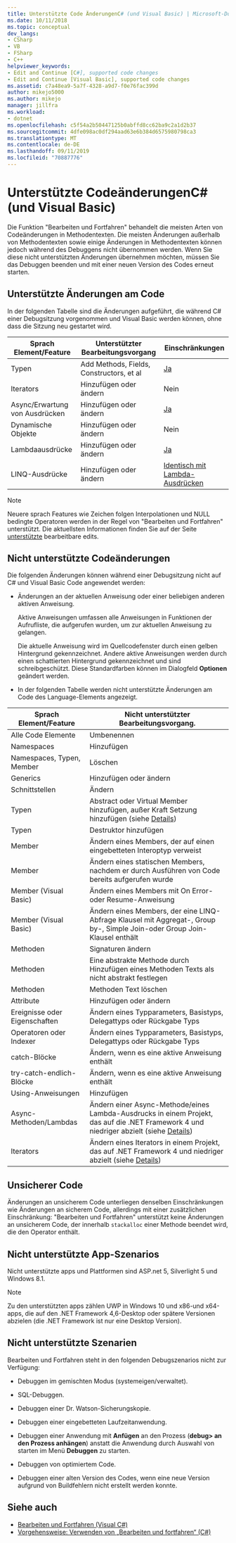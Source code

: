 ```yaml
---
title: Unterstützte Code ÄnderungenC# (und Visual Basic) | Microsoft-Dokumentation
ms.date: 10/11/2018
ms.topic: conceptual
dev_langs:
- CSharp
- VB
- FSharp
- C++
helpviewer_keywords:
- Edit and Continue [C#], supported code changes
- Edit and Continue [Visual Basic], supported code changes
ms.assetid: c7a48ea9-5a7f-4328-a9d7-f0e76fac399d
author: mikejo5000
ms.author: mikejo
manager: jillfra
ms.workload:
- dotnet
ms.openlocfilehash: c5f54a2b50447125b0abffd8cc62ba9c2a1d2b37
ms.sourcegitcommit: 4dfe098ac0df294aad63e6b384d6575980798ca3
ms.translationtype: MT
ms.contentlocale: de-DE
ms.lasthandoff: 09/11/2019
ms.locfileid: "70887776"
---
```

# <a name="supported-code-changes-c-and-visual-basic"></a>Unterstützte CodeänderungenC# (und Visual Basic)
Die Funktion "Bearbeiten und Fortfahren" behandelt die meisten Arten von Codeänderungen in Methodentexten. Die meisten Änderungen außerhalb von Methodentexten sowie einige Änderungen in Methodentexten können jedoch während des Debuggens nicht übernommen werden. Wenn Sie diese nicht unterstützten Änderungen übernehmen möchten, müssen Sie das Debuggen beenden und mit einer neuen Version des Codes erneut starten.

## <a name="supported-changes-to-code"></a>Unterstützte Änderungen am Code

In der folgenden Tabelle sind die Änderungen aufgeführt, die während C# einer Debugsitzung vorgenommen und Visual Basic werden können, ohne dass die Sitzung neu gestartet wird.

|Sprach Element/Feature|Unterstützter Bearbeitungsvorgang|Einschränkungen|
|-|-|-|
|Typen|Add Methods, Fields, Constructors, et al|[Ja](https://github.com/dotnet/roslyn/wiki/EnC-Supported-Edits)|
|Iterators|Hinzufügen oder ändern|Nein|
|Async/Erwartung von Ausdrücken|Hinzufügen oder ändern|[Ja](https://github.com/dotnet/roslyn/wiki/EnC-Supported-Edits)|
|Dynamische Objekte|Hinzufügen oder ändern|Nein|
|Lambdaausdrücke|Hinzufügen oder ändern|[Ja](https://github.com/dotnet/roslyn/wiki/EnC-Supported-Edits)|
|LINQ-Ausdrücke|Hinzufügen oder ändern|[Identisch mit Lambda-Ausdrücken](https://github.com/dotnet/roslyn/wiki/EnC-Supported-Edits)|

> [!NOTE]
> Neuere sprach Features wie Zeichen folgen Interpolationen und NULL bedingte Operatoren werden in der Regel von "Bearbeiten und Fortfahren" unterstützt. Die aktuellsten Informationen finden Sie auf der Seite [unterstützte](https://github.com/dotnet/roslyn/wiki/EnC-Supported-Edits) bearbeitbare edits.

## <a name="unsupported-changes-to-code"></a>Nicht unterstützte Codeänderungen
 Die folgenden Änderungen können während einer Debugsitzung nicht auf C# und Visual Basic Code angewendet werden:

- Änderungen an der aktuellen Anweisung oder einer beliebigen anderen aktiven Anweisung.

     Aktive Anweisungen umfassen alle Anweisungen in Funktionen der Aufrufliste, die aufgerufen wurden, um zur aktuellen Anweisung zu gelangen.

     Die aktuelle Anweisung wird im Quellcodefenster durch einen gelben Hintergrund gekennzeichnet. Andere aktive Anweisungen werden durch einen schattierten Hintergrund gekennzeichnet und sind schreibgeschützt. Diese Standardfarben können im Dialogfeld **Optionen** geändert werden.

- In der folgenden Tabelle werden nicht unterstützte Änderungen am Code des Language-Elements angezeigt.

|Sprach Element/Feature|Nicht unterstützter Bearbeitungsvorgang.|
|-|-|
|Alle Code Elemente|Umbenennen|
|Namespaces|Hinzufügen|
|Namespaces, Typen, Member|Löschen|
|Generics|Hinzufügen oder ändern|
|Schnittstellen|Ändern|
|Typen|Abstract oder Virtual Member hinzufügen, außer Kraft Setzung hinzufügen (siehe [Details](https://github.com/dotnet/roslyn/wiki/EnC-Supported-Edits))|
|Typen|Destruktor hinzufügen|
|Member|Ändern eines Members, der auf einen eingebetteten Interoptyp verweist|
|Member|Ändern eines statischen Members, nachdem er durch Ausführen von Code bereits aufgerufen wurde|
|Member (Visual Basic)|Ändern eines Members mit On Error-oder Resume-Anweisung|
|Member (Visual Basic)|Ändern eines Members, der eine LINQ-Abfrage Klausel mit Aggregat-, Group by-, Simple Join-oder Group Join-Klausel enthält|
|Methoden|Signaturen ändern|
|Methoden|Eine abstrakte Methode durch Hinzufügen eines Methoden Texts als nicht abstrakt festlegen|
|Methoden|Methoden Text löschen|
|Attribute|Hinzufügen oder ändern|
|Ereignisse oder Eigenschaften|Ändern eines Typparameters, Basistyps, Delegattyps oder Rückgabe Typs |
|Operatoren oder Indexer|Ändern eines Typparameters, Basistyps, Delegattyps oder Rückgabe Typs |
|catch-Blöcke|Ändern, wenn es eine aktive Anweisung enthält|
|try-catch-endlich-Blöcke|Ändern, wenn es eine aktive Anweisung enthält|
|Using-Anweisungen|Hinzufügen|
|Async-Methoden/Lambdas|Ändern einer Async-Methode/eines Lambda-Ausdrucks in einem Projekt, das auf die .NET Framework 4 und niedriger abzielt (siehe [Details](https://github.com/dotnet/roslyn/wiki/EnC-Supported-Edits))|
|Iterators|Ändern eines Iterators in einem Projekt, das auf .NET Framework 4 und niedriger abzielt (siehe [Details](https://github.com/dotnet/roslyn/wiki/EnC-Supported-Edits))|

## <a name="unsafe-code"></a>Unsicherer Code
 Änderungen an unsicherem Code unterliegen denselben Einschränkungen wie Änderungen an sicherem Code, allerdings mit einer zusätzlichen Einschränkung: "Bearbeiten und Fortfahren" unterstützt keine Änderungen an unsicherem Code, der innerhalb `stackalloc` einer Methode beendet wird, die den Operator enthält.

## <a name="unsupported-app-scenarios"></a>Nicht unterstützte App-Szenarios

Nicht unterstützte apps und Plattformen sind ASP.net 5, Silverlight 5 und Windows 8.1.

> [!NOTE]
> Zu den unterstützten apps zählen UWP in Windows 10 und x86-und x64-apps, die auf den .NET Framework 4,6-Desktop oder spätere Versionen abzielen (die .NET Framework ist nur eine Desktop Version).

## <a name="unsupported-scenarios"></a>Nicht unterstützte Szenarien
 Bearbeiten und Fortfahren steht in den folgenden Debugszenarios nicht zur Verfügung:

- Debuggen im gemischten Modus (systemeigen/verwaltet).

- SQL-Debuggen.

- Debuggen einer Dr. Watson-Sicherungskopie.

- Debuggen einer eingebetteten Laufzeitanwendung.

- Debuggen einer Anwendung mit **Anfügen** an den Prozess (**debug> an den Prozess anhängen**) anstatt die Anwendung durch Auswahl von starten im Menü **Debuggen** zu starten.

- Debuggen von optimiertem Code.

- Debuggen einer alten Version des Codes, wenn eine neue Version aufgrund von Buildfehlern nicht erstellt werden konnte.

## <a name="see-also"></a>Siehe auch
- [Bearbeiten und Fortfahren (Visual C#)](../debugger/edit-and-continue-visual-csharp.md)
- [Vorgehensweise: Verwenden von „Bearbeiten und fortfahren“ (C#)](../debugger/how-to-use-edit-and-continue-csharp.md)